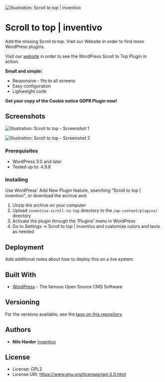 ![Illustration: Scroll to top | inventivo](https://ps.w.org/scroll-to-top-inventivo/assets/banner-772x250.jpg?rev=1910348)

# Scroll to top | inventivo

Add the missing Scroll to top. Visit our Website in order to find more WordPress plugins.

Visit our <a href="https://www.inventivo.de/seo-muenster"> website</a> in order to see the WordPress Scroll to Top Plugin in action.

**Small and simple:**
* Responsive - fits to all screens
* Easy configuration
* Lighweight code

**Get your copy of the Cookie notice GDPR Plugin now!**

## Screenshots

![Illustration: Scroll to top - Screenshot 1](https://ps.w.org/scroll-to-top-inventivo/trunk/screenshot-1.png?rev=1939192)

![Illustration: Scroll to top - Screenshot 2](https://ps.w.org/scroll-to-top-inventivo/trunk/screenshot-2.png?rev=1939192)

### Prerequisites

* WordPress 3.0 and later
* Tested up to: 4.9.8 

### Installing

Use WordPress' Add New Plugin feature, searching "Scroll to top | inventivo", or download the archive and:

1. Unzip the archive on your computer  
2. Upload `inventivo-scroll-to-top` directory to the `/wp-content/plugins/` directory
3. Activate the plugin through the 'Plugins' menu in WordPress
4. Go to Settings -> Scroll to top | inventivo and customize colors and texts as needed


## Deployment

Add additional notes about how to deploy this on a live system

## Built With

* [WordPress](https://www.wordpress.org) - The famous Open Source CMS Software

## Versioning

For the versions available, see the [tags on this repository](https://github.com/your/project/tags). 

## Authors

* **Nils Harder** [inventivo](https://www.inventivo.de/seo-muenster)

## License

* License:      GPL2
* License URI:  https://www.gnu.org/licenses/gpl-2.0.html




